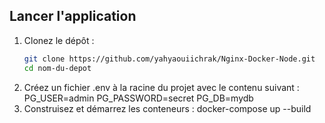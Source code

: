 ## Lancer l'application

1. Clonez le dépôt :
   ```bash
   git clone https://github.com/yahyaouiichrak/Nginx-Docker-Node.git
   cd nom-du-depot
2. Créez un fichier .env à la racine du projet avec le contenu suivant :
    PG_USER=admin
    PG_PASSWORD=secret
    PG_DB=mydb
3. Construisez et démarrez les conteneurs :
    docker-compose up --build
